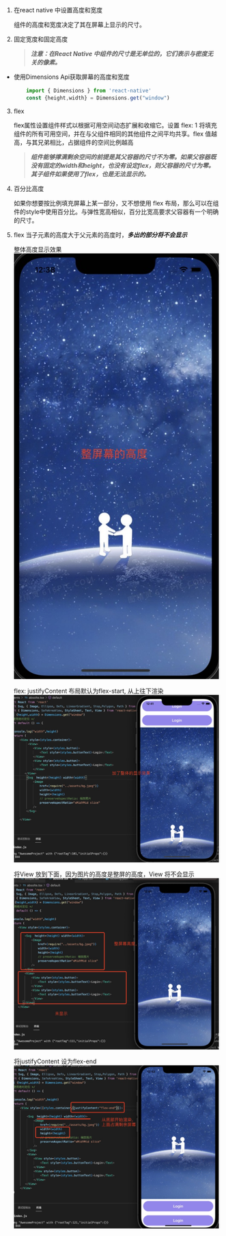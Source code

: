 1. 在react native 中设置高度和宽度

   组件的高度和宽度决定了其在屏幕上显示的尺寸。

2. 固定宽度和固定高度

    >***注意：在React Native 中组件的尺寸是无单位的，它们表示与密度无关的像素。***

+ 使用Dimensions Api获取屏幕的高度和宽度

    ```jsx
        import { Dimensions } from 'react-native'
        const {height,width} = Dimensions.get("window")
    ```

3. flex

   flex属性设置组件样式以根据可用空间动态扩展和收缩它。设置 flex: 1 将填充组件的所有可用空间，并在与父组件相同的其他组件之间平均共享。flex 值越高，与其兄弟相比，占据组件的空间比例越高 

   >***组件能够撑满剩余空间的前提是其父容器的尺寸不为零。如果父容器既没有固定的width和height，也没有设定flex，则父容器的尺寸为零。其子组件如果使用了flex，也是无法显示的。***

4. 百分比高度

    如果你想要按比例填充屏幕上某一部分，又不想使用 flex 布局，那么可以在组件的style中使用百分比。与弹性宽高相似，百分比宽高要求父容器有一个明确的尺寸。

5. flex 当子元素的高度大于父元素的高度时，***多出的部分将不会显示***

   整体高度显示效果
   ![image](../assets/29.jpg)

   flex: justifyContent 布局默认为flex-start, 从上往下渲染
   ![image](../assets/30.jpg)

   将View 放到下面，因为图片的高度是整屏的高度，View 将不会显示
   ![image](../assets/31.jpg)

   将justifyContent 设为flex-end
   ![image](../assets/32.jpg)